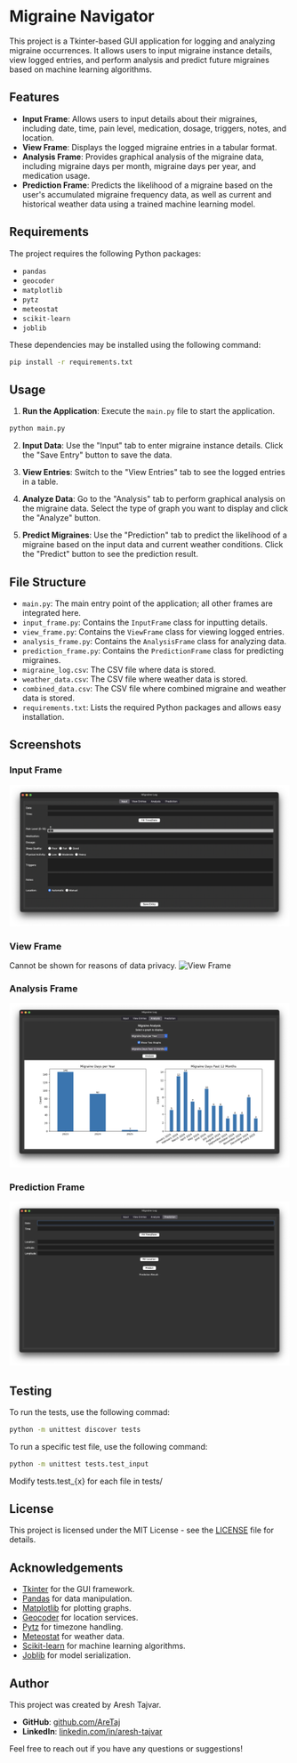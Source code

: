# Migraine Navigator

This project is a Tkinter-based GUI application for logging and analyzing migraine occurrences. It allows users to input migraine instance details, view logged entries, and perform analysis and predict future migraines based on machine learning algorithms.

## Features

- **Input Frame**: Allows users to input details about their migraines, including date, time, pain level, medication, dosage, triggers, notes, and location.
- **View Frame**: Displays the logged migraine entries in a tabular format.
- **Analysis Frame**: Provides graphical analysis of the migraine data, including migraine days per month, migraine days per year, and medication usage.
- **Prediction Frame**: Predicts the likelihood of a migraine based on the user's accumulated migraine frequency data, as well as current and historical weather data using a trained machine learning model.

## Requirements

The project requires the following Python packages:

- `pandas`
- `geocoder`
- `matplotlib`
- `pytz`
- `meteostat`
- `scikit-learn`
- `joblib`

These dependencies may be installed using the following command:

```sh
pip install -r requirements.txt
```

## Usage

1. **Run the Application**: Execute the `main.py` file to start the application.

```sh
python main.py
```

2. **Input Data**: Use the "Input" tab to enter migraine instance details. Click the "Save Entry" button to save the data.

3. **View Entries**: Switch to the "View Entries" tab to see the logged entries in a table.

4. **Analyze Data**: Go to the "Analysis" tab to perform graphical analysis on the migraine data. Select the type of graph you want to display and click the "Analyze" button.

5. **Predict Migraines**: Use the "Prediction" tab to predict the likelihood of a migraine based on the input data and current weather conditions. Click the "Predict" button to see the prediction result.

## File Structure

- `main.py`: The main entry point of the application; all other frames are integrated here.
- `input_frame.py`: Contains the `InputFrame` class for inputting details.
- `view_frame.py`: Contains the `ViewFrame` class for viewing logged entries.
- `analysis_frame.py`: Contains the `AnalysisFrame` class for analyzing data.
- `prediction_frame.py`: Contains the `PredictionFrame` class for predicting migraines.
- `migraine_log.csv`: The CSV file where data is stored.
- `weather_data.csv`: The CSV file where weather data is stored.
- `combined_data.csv`: The CSV file where combined migraine and weather data is stored.
- `requirements.txt`: Lists the required Python packages and allows easy installation.

## Screenshots

### Input Frame
![Input Frame](screenshots/input_frame.png)

### View Frame
Cannot be shown for reasons of data privacy.
![View Frame](screenshots/view_frame.png)

### Analysis Frame
![Analysis Frame](screenshots/analysis_frame.png)

### Prediction Frame
![Prediction Frame](screenshots/prediction_frame.png)

## Testing
To run the tests, use the following commad:
```sh
python -m unittest discover tests
```

To run a specific test file, use the following command:
```sh
python -m unittest tests.test_input
```
Modify tests.test_{x} for each file in tests/

## License

This project is licensed under the MIT License - see the [LICENSE](LICENSE) file for details.

## Acknowledgements

- [Tkinter](https://docs.python.org/3/library/tkinter.html) for the GUI framework.
- [Pandas](https://pandas.pydata.org/) for data manipulation.
- [Matplotlib](https://matplotlib.org/) for plotting graphs.
- [Geocoder](https://geocoder.readthedocs.io/) for location services.
- [Pytz](https://pythonhosted.org/pytz/) for timezone handling.
- [Meteostat](https://dev.meteostat.net/) for weather data.
- [Scikit-learn](https://scikit-learn.org/) for machine learning algorithms.
- [Joblib](https://joblib.readthedocs.io/) for model serialization.

## Author

This project was created by Aresh Tajvar.

- **GitHub**: [github.com/AreTaj](https://github.com/AreTaj)
- **LinkedIn**: [linkedin.com/in/aresh-tajvar](https://linkedin.com/in/aresh-tajvar)

Feel free to reach out if you have any questions or suggestions!
